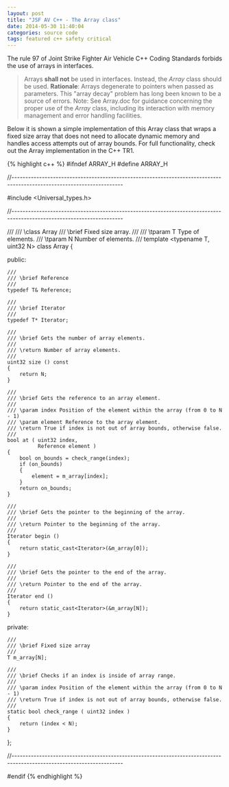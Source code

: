 ```yaml
---
layout: post
title: "JSF AV C++ - The Array class"
date: 2014-05-30 11:40:04
categories: source code
tags: featured c++ safety critical
---
```


The rule 97 of Joint Strike Fighter Air Vehicle C++ Coding Standards forbids the use of arrays in interfaces.

> Arrays **shall not** be used in interfaces. Instead, the *Array* class should be used.
**Rationale**: Arrays degenerate to pointers when passed as parameters. This "array decay" problem has long been known to be a source of errors.
Note: See Array.doc for guidance concerning the proper use of the *Array* class, including its interaction with memory management and error handling facilities.

Below it is shown a simple implementation of this Array class that wraps a fixed size array that does not need to allocate dynamic memory and handles access attempts out of array bounds.
For full functionality, check out the Array implementation in the C++ TR1.

{% highlight c++ %}
#ifndef ARRAY_H
#define ARRAY_H

//----------------------------------------------------------------------------------------------------------------------

#include <Universal_types.h>

//----------------------------------------------------------------------------------------------------------------------

///
/// \class Array
/// \brief Fixed size array.
///
/// \tparam T Type of elements.
/// \tparam N Number of elements.
///
template <typename T, uint32 N>
class Array
{

public:

    ///
    /// \brief Reference
    ///
    typedef T& Reference;

    ///
    /// \brief Iterator
    ///
    typedef T* Iterator;

    ///
    /// \brief Gets the number of array elements.
    ///
    /// \return Number of array elements.
    ///
    uint32 size () const
    {
        return N;
    }

    ///
    /// \brief Gets the reference to an array element.
    ///
    /// \param index Position of the element within the array (from 0 to N - 1)
    /// \param element Reference to the array element.
    /// \return True if index is not out of array bounds, otherwise false.
    ///
    bool at ( uint32 index,
              Reference element )
    {
        bool on_bounds = check_range(index);
        if (on_bounds)
        {
            element = m_array[index];
        }
        return on_bounds;
    }

    ///
    /// \brief Gets the pointer to the beginning of the array.
    ///
    /// \return Pointer to the beginning of the array.
    ///
    Iterator begin ()
    {
        return static_cast<Iterator>(&m_array[0]);
    }

    ///
    /// \brief Gets the pointer to the end of the array.
    ///
    /// \return Pointer to the end of the array.
    ///
    Iterator end ()
    {
        return static_cast<Iterator>(&m_array[N]);
    }

private:

    ///
    /// \brief Fixed size array
    ///
    T m_array[N];

    ///
    /// \brief Checks if an index is inside of array range.
    ///
    /// \param index Position of the element within the array (from 0 to N - 1)
    /// \return True if index is not out of array bounds, otherwise false.
    ///
    static bool check_range ( uint32 index )
    {
        return (index < N);
    }

};

//----------------------------------------------------------------------------------------------------------------------

#endif
{% endhighlight %}
